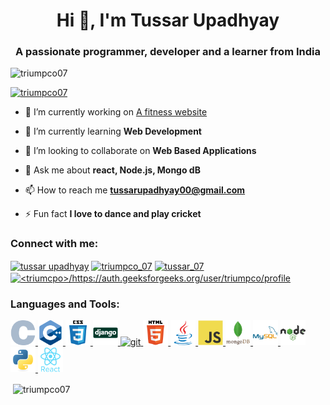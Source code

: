 <h1 align="center">Hi 👋, I'm Tussar Upadhyay</h1>
<h3 align="center">A passionate programmer, developer and a learner from India</h3>

<p align="left"> <img src="https://komarev.com/ghpvc/?username=triumpco07&label=Profile%20views&color=0e75b6&style=flat" alt="triumpco07" /> </p>

<p align="left"> <a href="https://github.com/ryo-ma/github-profile-trophy"><img src="https://github-profile-trophy.vercel.app/?username=triumpco07" alt="triumpco07" /></a> </p>

- 🔭 I’m currently working on [A fitness website](https://github.com/triumpco07/CTRLfit-website)

- 🌱 I’m currently learning **Web Development**

- 👯 I’m looking to collaborate on **Web Based Applications**

- 💬 Ask me about **react, Node.js, Mongo dB**

- 📫 How to reach me **tussarupadhyay00@gmail.com**

- ⚡ Fun fact **I love to dance and play cricket**

<h3 align="left">Connect with me:</h3>
<p align="left">
<a href="https://www.linkedin.com/in/tussar-upadhyay-abb094189/" target="blank"><img align="center" src="https://img.icons8.com/fluent/240/000000/linkedin.png" alt="tussar upadhyay" height="30" width="30" /></a>
<a href="https://www.codechef.com/users/triumpco_07" target="blank"><img align="center" src="https://cdn.jsdelivr.net/npm/simple-icons@3.1.0/icons/codechef.svg" alt="triumpco_07" height="30" width="40" /></a>
<a href="https://codeforces.com/profile/tussar_07" target="blank"><img align="center" src="https://cdn.jsdelivr.net/npm/simple-icons@3.0.1/icons/codeforces.svg" alt="tussar_07" height="30" width="40" /></a>
<a href="https://auth.geeksforgeeks.org/user/<triumcpo>/https://auth.geeksforgeeks.org/user/triumpco/profile" target="blank"><img align="center" src="https://img.icons8.com/color/48/000000/GeeksforGeeks.png" alt="<triumcpo>/https://auth.geeksforgeeks.org/user/triumpco/profile" height="30" width="30" /></a>
</p>

<h3 align="left">Languages and Tools:</h3>
<p align="left"> <a href="https://www.cprogramming.com/" target="_blank"> <img src="https://raw.githubusercontent.com/devicons/devicon/master/icons/c/c-original.svg" alt="c" width="40" height="40"/> </a> <a href="https://www.w3schools.com/cpp/" target="_blank"> <img src="https://raw.githubusercontent.com/devicons/devicon/master/icons/cplusplus/cplusplus-original.svg" alt="cplusplus" width="40" height="40"/> </a> <a href="https://www.w3schools.com/css/" target="_blank"> <img src="https://raw.githubusercontent.com/devicons/devicon/master/icons/css3/css3-original-wordmark.svg" alt="css3" width="40" height="40"/> </a> <a href="https://www.djangoproject.com/" target="_blank"> <img src="https://raw.githubusercontent.com/devicons/devicon/master/icons/django/django-original.svg" alt="django" width="40" height="40"/> </a> <a href="https://git-scm.com/" target="_blank"> <img src="https://www.vectorlogo.zone/logos/git-scm/git-scm-icon.svg" alt="git" width="40" height="40"/> </a> <a href="https://www.w3.org/html/" target="_blank"> <img src="https://raw.githubusercontent.com/devicons/devicon/master/icons/html5/html5-original-wordmark.svg" alt="html5" width="40" height="40"/> </a> <a href="https://www.java.com" target="_blank"> <img src="https://raw.githubusercontent.com/devicons/devicon/master/icons/java/java-original.svg" alt="java" width="40" height="40"/> </a> <a href="https://developer.mozilla.org/en-US/docs/Web/JavaScript" target="_blank"> <img src="https://raw.githubusercontent.com/devicons/devicon/master/icons/javascript/javascript-original.svg" alt="javascript" width="40" height="40"/> </a> <a href="https://www.mongodb.com/" target="_blank"> <img src="https://raw.githubusercontent.com/devicons/devicon/master/icons/mongodb/mongodb-original-wordmark.svg" alt="mongodb" width="40" height="40"/> </a> <a href="https://www.mysql.com/" target="_blank"> <img src="https://raw.githubusercontent.com/devicons/devicon/master/icons/mysql/mysql-original-wordmark.svg" alt="mysql" width="40" height="40"/> </a> <a href="https://nodejs.org" target="_blank"> <img src="https://raw.githubusercontent.com/devicons/devicon/master/icons/nodejs/nodejs-original-wordmark.svg" alt="nodejs" width="40" height="40"/> </a> <a href="https://www.python.org" target="_blank"> <img src="https://raw.githubusercontent.com/devicons/devicon/master/icons/python/python-original.svg" alt="python" width="40" height="40"/> </a> <a href="https://reactjs.org/" target="_blank"> <img src="https://raw.githubusercontent.com/devicons/devicon/master/icons/react/react-original-wordmark.svg" alt="react" width="40" height="40"/> </a> </p>


<p>&nbsp;<img align="center" src="https://github-readme-stats.vercel.app/api?username=triumpco07&&show_icons=true&title_color=ffffff&icon_color=bb2acf&text_color=daf7dc&bg_color=191919" alt="triumpco07" /></p>

